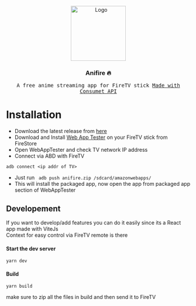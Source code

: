 <p align="center">
  <a href="https://github.com/riimuru/gogoanime">
    <img src="https://user-images.githubusercontent.com/47270636/222915875-49e307c0-f781-4edb-a06a-db4ed96818a9.png" alt="Logo" width="150" height="150">
  </a>

  <h3 align="center">Anifire 🔥</h3>

  <p align="center">
    <samp>A free anime streaming app for FireTV stick <a href="https://github.com/consumet/api.consumet.org">Made with Consumet API</a></samp>
  </p>
  

# Installation
- Download the latest release from [here](https://github.com/RG7279805/anifire/releases)
- Download and Install [Web App Tester](https://www.amazon.com/Amazon-Digital-Services-Inc-Tester/dp/B00DZ3I1W8) on your FireTV stick from FireStore
- Open WebAppTester and check TV network IP address
- Connect via ABD with FireTV
```
adb connect <ip addr of TV>
```
- Just run ``` adb push anifire.zip /sdcard/amazonwebapps/```
- This will install the packaged app, now open the app from packaged app section of WebAppTester


## Developement
If you want to develop/add features you can do it easily since its a React app made with ViteJs<br>
Context for easy control via FireTV remote is there

#### Start the dev server
```
yarn dev
```

#### Build
```
yarn build
```
make sure to zip all the files in build and then send it to FireTV
